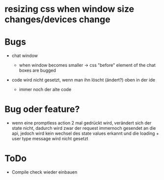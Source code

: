 # resizing css when window size changes/devices change

# Bugs
- chat window
    - when window becomes smaller -> css "before" element of the chat boxes are bugged

- code wird nicht gesetzt, wenn man ihn löscht (ändert?) oben in der ide
    - immer noch der alte code


# Bug oder feature?
- wenn eine promptless action 2 mal gedrückt wird, verändert sich der state nicht, dadurch wird zwar der request immernoch gesendet an die api, jedoch wird kein wechsel des state values erkannt und die loading + user type message wird nicht gesetzt

# ToDo
- Compile check wieder einbauen